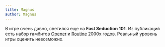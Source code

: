 ```yaml
---
title: Magnus
author: Magnus
---
```


В игре очень давно, светился еще на **Fast Seduction 101**. Из публикаций есть набор гамбитов [Opener](/taxonomy?name=tag&val=Opener "Фраза, с которой начинается общение") и [Routine](/taxonomy?name=tag&val=Routine "Достаточно объемный материал") 2000х годов. Реальный уровень игры оценить невозможно.